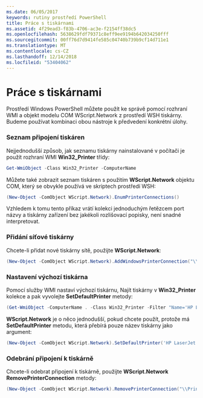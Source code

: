 ```yaml
---
ms.date: 06/05/2017
keywords: rutiny prostředí PowerShell
title: Práce s tiskárnami
ms.assetid: 4f29ead3-f83b-4706-ac3e-f2154ff38dc5
ms.openlocfilehash: 5638629fdf79371c8eff9ee9194b642034250fff
ms.sourcegitcommit: 00ff76d7d9414fe585c04740b739b9cf14d711e1
ms.translationtype: MT
ms.contentlocale: cs-CZ
ms.lasthandoff: 12/14/2018
ms.locfileid: "53404062"
---
```

# <a name="working-with-printers"></a>Práce s tiskárnami

Prostředí Windows PowerShell můžete použít ke správě pomocí rozhraní WMI a objekt modelu COM WScript.Network z prostředí WSH tiskárny. Budeme používat kombinaci obou nástroje k předvedení konkrétní úlohy.

### <a name="listing-printer-connections"></a>Seznam připojení tiskáren

Nejjednodušší způsob, jak seznamu tiskárny nainstalované v počítači je použít rozhraní WMI **Win32_Printer** třídy:

```powershell
Get-WmiObject -Class Win32_Printer -ComputerName
```

Můžete také zobrazit seznam tiskáren s použitím **WScript.Network** objektu COM, který se obvykle používá ve skriptech prostředí WSH:

```powershell
(New-Object -ComObject WScript.Network).EnumPrinterConnections()
```

Vzhledem k tomu tento příkaz vrátí kolekci jednoduchým řetězcem port názvy a tiskárny zařízení bez jakékoli rozlišovací popisky, není snadné interpretovat.

### <a name="adding-a-network-printer"></a>Přidání síťové tiskárny

Chcete-li přidat nové tiskárny sítě, použijte **WScript.Network**:

```powershell
(New-Object -ComObject WScript.Network).AddWindowsPrinterConnection("\\Printserver01\Xerox5")
```

### <a name="setting-a-default-printer"></a>Nastavení výchozí tiskárna

Pomocí služby WMI nastaví výchozí tiskárnu, Najít tiskárny v **Win32_Printer** kolekce a pak vyvolejte **SetDefaultPrinter** metody:

```powershell
(Get-WmiObject -ComputerName . -Class Win32_Printer -Filter "Name='HP LaserJet 5Si'").SetDefaultPrinter()
```

**WScript.Network** je o něco jednodušší, pokud chcete použít, protože má **SetDefaultPrinter** metodu, která přebírá pouze název tiskárny jako argument:

```powershell
(New-Object -ComObject WScript.Network).SetDefaultPrinter('HP LaserJet 5Si')
```

### <a name="removing-a-printer-connection"></a>Odebrání připojení k tiskárně

Chcete-li odebrat připojení k tiskárně, použijte **WScript.Network RemovePrinterConnection** metody:

```powershell
(New-Object -ComObject WScript.Network).RemovePrinterConnection("\\Printserver01\Xerox5")
```